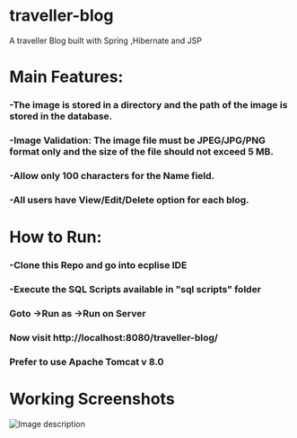 # traveller-blog
A traveller Blog built with Spring ,Hibernate and JSP

# Main Features:

### -The image  is stored in a directory and the  path of the image is stored in the database.

### -Image Validation: The image file must be JPEG/JPG/PNG format only and the size of the file should not exceed 5 MB.

### -Allow only 100 characters for the Name field.

### -All users have View/Edit/Delete option for each blog. 

# How to Run:

### -Clone this Repo and go into ecplise IDE

### -Execute the SQL Scripts available in "sql scripts" folder

### Goto ->Run as ->Run on Server

### Now visit http://localhost:8080/traveller-blog/

### Prefer to use Apache Tomcat v 8.0

# Working Screenshots
![Image description](link-to-image)
